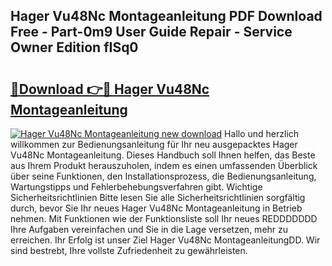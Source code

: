 ## Hager Vu48Nc Montageanleitung PDF Download Free - Part-0m9 User Guide Repair - Service Owner Edition fISq0

# <h2><a href="http://df6sp6.blite.top/?on=Hager+Vu48Nc+Montageanleitung">🔗Download 👉🔴 Hager Vu48Nc Montageanleitung</a></h2>

[![Hager Vu48Nc Montageanleitung new download](https://i.imgur.com/lujVjoI.png)](http://df6sp6.blite.top/?on=Hager+Vu48Nc+Montageanleitung)
Hallo und herzlich willkommen zur Bedienungsanleitung für Ihr neu ausgepacktes Hager Vu48Nc Montageanleitung. Dieses Handbuch soll Ihnen helfen, das Beste aus Ihrem Produkt herauszuholen, indem es einen umfassenden Überblick über seine Funktionen, den Installationsprozess, die Bedienungsanleitung, Wartungstipps und Fehlerbehebungsverfahren gibt. Wichtige Sicherheitsrichtlinien Bitte lesen Sie alle Sicherheitsrichtlinien sorgfältig durch, bevor Sie Ihr neues Hager Vu48Nc Montageanleitung in Betrieb nehmen. Mit Funktionen wie der Funktionsliste soll Ihr neues REDDDDDDD Ihre Aufgaben vereinfachen und Sie in die Lage versetzen, mehr zu erreichen. Ihr Erfolg ist unser Ziel Hager Vu48Nc MontageanleitungDD. Wir sind bestrebt, Ihre vollste Zufriedenheit zu gewährleisten.
